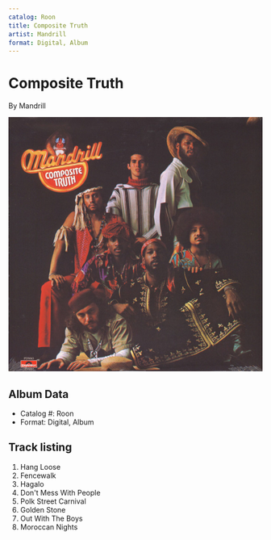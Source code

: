 ```yaml
---
catalog: Roon
title: Composite Truth
artist: Mandrill
format: Digital, Album
---
```


# Composite Truth

By Mandrill

![](../../assets/albumcovers/Mandrill-Composite_Truth.png)

## Album Data

- Catalog #: Roon
- Format: Digital, Album


## Track listing


1. Hang Loose
2. Fencewalk
3. Hagalo
4. Don't Mess With People
5. Polk Street Carnival
6. Golden Stone
7. Out With The Boys
8. Moroccan Nights

